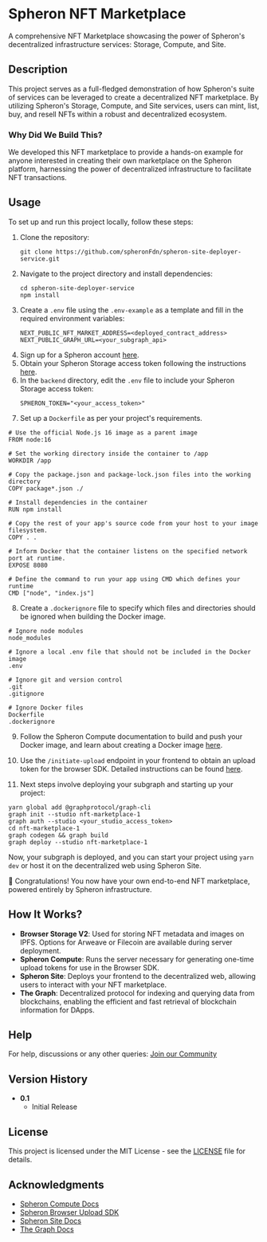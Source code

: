 # Spheron NFT Marketplace

A comprehensive NFT Marketplace showcasing the power of Spheron's decentralized infrastructure services: Storage, Compute, and Site.

## Description

This project serves as a full-fledged demonstration of how Spheron's suite of services can be leveraged to create a decentralized NFT marketplace. By utilizing Spheron's Storage, Compute, and Site services, users can mint, list, buy, and resell NFTs within a robust and decentralized ecosystem.

### Why Did We Build This?

We developed this NFT marketplace to provide a hands-on example for anyone interested in creating their own marketplace on the Spheron platform, harnessing the power of decentralized infrastructure to facilitate NFT transactions.

## Usage

To set up and run this project locally, follow these steps:

1. Clone the repository:
    ```
    git clone https://github.com/spheronFdn/spheron-site-deployer-service.git
    ```
2. Navigate to the project directory and install dependencies:
    ```
    cd spheron-site-deployer-service
    npm install
    ```
3. Create a `.env` file using the `.env-example` as a template and fill in the required environment variables:
    ```
    NEXT_PUBLIC_NFT_MARKET_ADDRESS=<deployed_contract_address>
    NEXT_PUBLIC_GRAPH_URL=<your_subgraph_api>
    ```
4. Sign up for a Spheron account [here](https://app.spheron.network/).
5. Obtain your Spheron Storage access token following the instructions [here](https://docs.spheron.network/rest-api/#creating-an-access-token).
6. In the `backend` directory, edit the `.env` file to include your Spheron Storage access token:
    ```
    SPHERON_TOKEN="<your_access_token>"
    ```
7. Set up a `Dockerfile` as per your project's requirements.
```
# Use the official Node.js 16 image as a parent image
FROM node:16

# Set the working directory inside the container to /app
WORKDIR /app

# Copy the package.json and package-lock.json files into the working directory
COPY package*.json ./

# Install dependencies in the container
RUN npm install 

# Copy the rest of your app's source code from your host to your image filesystem.
COPY . .

# Inform Docker that the container listens on the specified network port at runtime.
EXPOSE 8080

# Define the command to run your app using CMD which defines your runtime
CMD ["node", "index.js"]

```
8. Create a `.dockerignore` file to specify which files and directories should be ignored when building the Docker image.
```
# Ignore node modules
node_modules

# Ignore a local .env file that should not be included in the Docker image
.env

# Ignore git and version control
.git
.gitignore

# Ignore Docker files
Dockerfile
.dockerignore
```
9. Follow the Spheron Compute documentation to build and push your Docker image, and learn about creating a Docker image [here](https://docs.spheron.network/compute/cluster/).
10. Use the `/initiate-upload` endpoint in your frontend to obtain an upload token for the browser SDK. Detailed instructions can be found [here](https://docs.spheron.network/sdk/browser/).

11. Next steps involve deploying your subgraph and starting up your project:
```
yarn global add @graphprotocol/graph-cli
graph init --studio nft-marketplace-1
graph auth --studio <your_studio_access_token>
cd nft-marketplace-1
graph codegen && graph build
graph deploy --studio nft-marketplace-1
```

Now, your subgraph is deployed, and you can start your project using `yarn dev` or host it on the decentralized web using Spheron Site.

🚀 Congratulations! You now have your own end-to-end NFT marketplace, powered entirely by Spheron infrastructure.

## How It Works?

- **Browser Storage V2**: Used for storing NFT metadata and images on IPFS. Options for Arweave or Filecoin are available during server deployment.
- **Spheron Compute**: Runs the server necessary for generating one-time upload tokens for use in the Browser SDK.
- **Spheron Site**: Deploys your frontend to the decentralized web, allowing users to interact with your NFT marketplace.
- **The Graph**: Decentralized protocol for indexing and querying data from blockchains, enabling the efficient and fast retrieval of blockchain information for DApps.

## Help

For help, discussions or any other queries: [Join our Community](https://community.spheron.network/)

## Version History

- **0.1**
    - Initial Release

## License

This project is licensed under the MIT License - see the [LICENSE](LICENSE) file for details.

## Acknowledgments

- [Spheron Compute Docs](https://docs.spheron.network/compute/cluster/)
- [Spheron Browser Upload SDK](https://docs.spheron.network/sdk/browser/)
- [Spheron Site Docs](https://docs.spheron.network/static/deployment/logs/)
- [The Graph Docs](https://thegraph.com/docs/en/)

